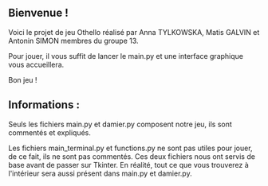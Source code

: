 ## Bienvenue !

Voici le projet de jeu Othello réalisé par Anna TYLKOWSKA, Matis GALVIN et Antonin SIMON membres du groupe 13.

Pour jouer, il vous suffit de lancer le main.py et une interface graphique vous accueillera.

Bon jeu !



## Informations :

Seuls les fichiers main.py et damier.py composent notre jeu, ils sont commentés et expliqués.

Les fichiers main_terminal.py et functions.py ne sont pas utiles pour jouer, de ce fait, ils ne sont pas commentés.
Ces deux fichiers nous ont servis de base avant de passer sur Tkinter. 
En réalité, tout ce que vous trouverez à l'intérieur sera aussi présent dans main.py et damier.py.
